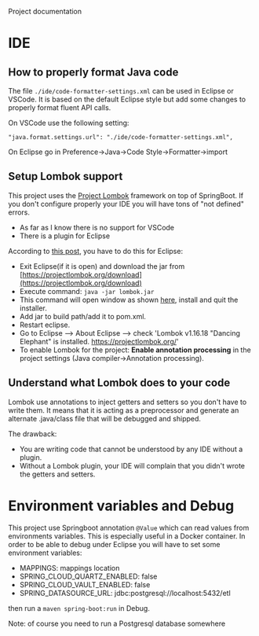 Project documentation

# IDE

## How to properly format Java code

The file  `./ide/code-formatter-settings.xml` can be used in Eclipse or VSCode. It is based on the default Eclipse style but add some changes to properly format fluent API calls.

On VSCode use the following setting:

``` 
"java.format.settings.url": "./ide/code-formatter-settings.xml",
```

On Eclipse go in Preference->Java->Code Style->Formatter->import

## Setup Lombok support

This project uses the [Project Lombok](https://projectlombok.org/) framework on top of SpringBoot. If you don't configure properly your IDE you will have tons of "not defined" errors.

- As far as I know there is no support for VSCode
- There is a plugin for Eclipse

According to [this post](https://stackoverflow.com/a/46034044), you have to do this for Eclipse:


- Exit Eclipse(if it is open) and download the jar from [https://projectlombok.org/download](https://projectlombok.org/download)
- Execute command: `java -jar lombok.jar`
- This command will open window as shown [here](https://projectlombok.org/setup/eclipse), install and quit the installer.
- Add jar to build path/add it to pom.xml.
- Restart eclipse.
- Go to Eclipse --> About Eclipse --> check 'Lombok v1.16.18 "Dancing Elephant" is installed. https://projectlombok.org/'
- To enable Lombok for the project: **Enable annotation processing** in the project settings (Java compiler->Annotation processing). 

## Understand what Lombok does to your code

Lombok use annotations to inject getters and setters so you don't have to write them. It means that it is acting as a preprocessor and generate an alternate .java/class file that will be debugged and shipped. 

The drawback: 
- You are writing code that cannot be understood by any IDE without a plugin.
- Without a Lombok plugin, your IDE will complain that you didn't wrote the getters and setters.

# Environment variables and Debug

This project use Springboot annotation `@Value` which can read values from environments variables. This is especially useful in a Docker container.
In order to be able to debug under Eclipse you will have to set some environment variables:

- MAPPINGS: mappings location
- SPRING_CLOUD_QUARTZ_ENABLED: false
- SPRING_CLOUD_VAULT_ENABLED: false
- SPRING_DATASOURCE_URL: jdbc:postgresql://localhost:5432/etl

then run a `maven spring-boot:run` in Debug.

Note: of course you need to run a Postgresql database somewhere


 


